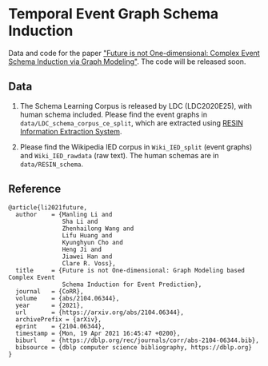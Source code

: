 # Temporal Event Graph Schema Induction
Data and code for the paper ["Future is not One-dimensional: Complex Event Schema Induction via Graph Modeling"](https://arxiv.org/abs/2104.06344). The code will be released soon.

## Data
1. The Schema Learning Corpus is released by LDC (LDC2020E25), with human schema included. Please find the event graphs in `data/LDC_schema_corpus_ce_split`, which are extracted using [RESIN Information Extraction System](https://blender.cs.illinois.edu/paper/resin-phase1.pdf).

2. Please find the Wikipedia IED corpus in `Wiki_IED_split` (event graphs) and `Wiki_IED_rawdata` (raw text). The human schemas are in `data/RESIN_schema`.

## Reference
```
@article{li2021future,
  author    = {Manling Li and
               Sha Li and
               Zhenhailong Wang and
               Lifu Huang and
               Kyunghyun Cho and
               Heng Ji and
               Jiawei Han and
               Clare R. Voss},
  title     = {Future is not One-dimensional: Graph Modeling based Complex Event
               Schema Induction for Event Prediction},
  journal   = {CoRR},
  volume    = {abs/2104.06344},
  year      = {2021},
  url       = {https://arxiv.org/abs/2104.06344},
  archivePrefix = {arXiv},
  eprint    = {2104.06344},
  timestamp = {Mon, 19 Apr 2021 16:45:47 +0200},
  biburl    = {https://dblp.org/rec/journals/corr/abs-2104-06344.bib},
  bibsource = {dblp computer science bibliography, https://dblp.org}
}
```
